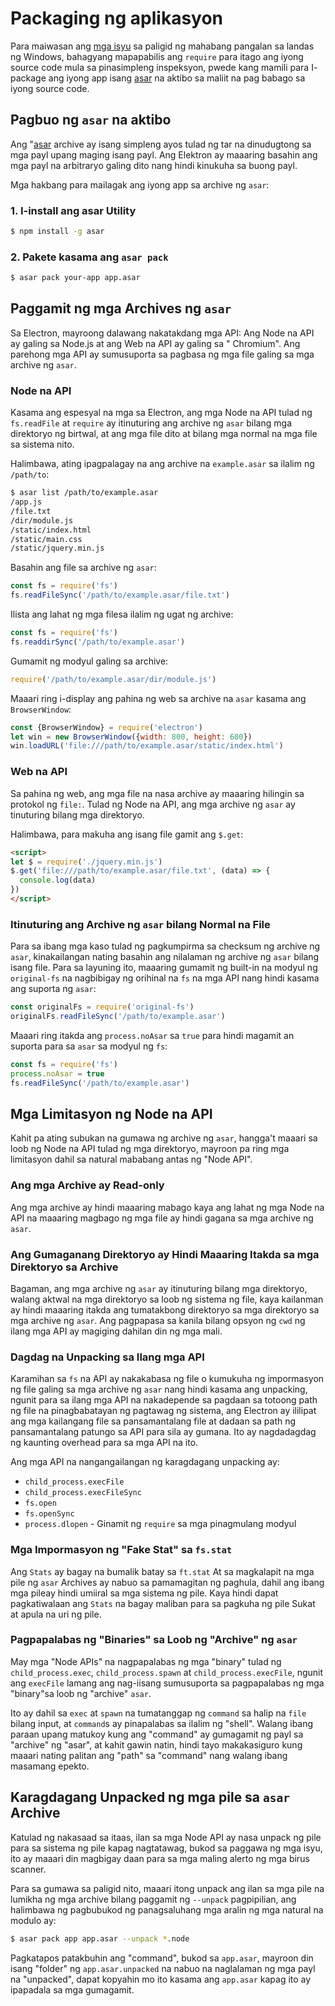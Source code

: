 # Packaging ng aplikasyon

Para maiwasan ang [mga isyu](https://github.com/joyent/node/issues/6960) sa paligid ng mahabang pangalan sa landas ng Windows, bahagyang mapapabilis ang `require` para itago ang iyong source code mula sa pinasimpleng inspeksyon, pwede kang mamili para I- package ang iyong app isang [asar](https://github.com/electron/asar) na aktibo sa maliit na pag babago sa iyong source code.

## Pagbuo ng `asar` na aktibo

Ang "[asar](https://github.com/electron/asar) archive ay isang simpleng ayos tulad ng tar na dinudugtong sa mga payl upang maging isang payl. Ang Elektron ay maaaring basahin ang mga payl na arbitraryo galing dito nang hindi kinukuha sa buong payl.

Mga hakbang para mailagak ang iyong app sa archive ng `asar`:

### 1. I-install ang asar Utility

```sh
$ npm install -g asar
```

### 2. Pakete kasama ang `asar pack`

```sh
$ asar pack your-app app.asar
```

## Paggamit ng mga Archives ng `asar`

Sa Electron, mayroong dalawang nakatakdang mga API: Ang Node na API ay galing sa Node.js at ang Web na API ay galing sa " Chromium". Ang parehong mga API ay sumusuporta sa pagbasa ng mga file galing sa mga archive ng `asar`.

### Node na API

Kasama ang espesyal na mga sa Electron, ang mga Node na API tulad ng `fs.readFile` at `require` ay itinuturing ang archive ng `asar` bilang mga direktoryo ng birtwal, at ang mga file dito at bilang mga normal na mga file sa sistema nito.

Halimbawa, ating ipagpalagay na ang archive na `example.asar` sa ilalim ng `/path/to`:

```sh
$ asar list /path/to/example.asar
/app.js
/file.txt
/dir/module.js
/static/index.html
/static/main.css
/static/jquery.min.js
```

Basahin ang file sa archive ng `asar`:

```javascript
const fs = require('fs')
fs.readFileSync('/path/to/example.asar/file.txt')
```

Ilista ang lahat ng mga filesa ilalim ng ugat ng archive:

```javascript
const fs = require('fs')
fs.readdirSync('/path/to/example.asar')
```

Gumamit ng modyul galing sa archive:

```javascript
require('/path/to/example.asar/dir/module.js')
```

Maaari ring i-display ang pahina ng web sa archive na `asar` kasama ang `BrowserWindow`:

```javascript
const {BrowserWindow} = require('electron')
let win = new BrowserWindow({width: 800, height: 600})
win.loadURL('file:///path/to/example.asar/static/index.html')
```

### Web na API

Sa pahina ng web, ang mga file na nasa archive ay maaaring hilingin sa protokol ng `file:`. Tulad ng Node na API, ang mga archive ng `asar` ay tinuturing bilang mga direktoryo.

Halimbawa, para makuha ang isang file gamit ang `$.get`:

```html
<script>
let $ = require('./jquery.min.js')
$.get('file:///path/to/example.asar/file.txt', (data) => {
  console.log(data)
})
</script>
```

### Itinuturing ang Archive ng `asar` bilang Normal na File

Para sa ibang mga kaso tulad ng pagkumpirma sa checksum ng archive ng `asar`, kinakailangan nating basahin ang nilalaman ng archive ng `asar` bilang isang file. Para sa layuning ito, maaaring gumamit ng built-in na modyul ng `original-fs` na nagbibigay ng orihinal na `fs` na mga API nang hindi kasama ang suporta ng `asar`:

```javascript
const originalFs = require('original-fs')
originalFs.readFileSync('/path/to/example.asar')
```

Maaari ring itakda ang `process.noAsar` sa `true` para hindi magamit an suporta para sa `asar` sa modyul ng `fs`:

```javascript
const fs = require('fs')
process.noAsar = true
fs.readFileSync('/path/to/example.asar')
```

## Mga Limitasyon ng Node na API

Kahit pa ating subukan na gumawa ng archive ng `asar`, hangga't maaari sa loob ng Node na API tulad ng mga direktoryo, mayroon pa ring mga limitasyon dahil sa natural mababang antas ng "Node API".

### Ang mga Archive ay Read-only

Ang mga archive ay hindi maaaring mabago kaya ang lahat ng mga Node na API na maaaring magbago ng mga file ay hindi gagana sa mga archive ng `asar`.

### Ang Gumaganang Direktoryo ay Hindi Maaaring Itakda sa mga Direktoryo sa Archive

Bagaman, ang mga archive ng `asar` ay itinuturing bilang mga direktoryo, walang aktwal na mga direktoryo sa loob ng sistema ng file, kaya kailanman ay hindi maaaring itakda ang tumatakbong direktoryo sa mga direktoryo sa mga archive ng `asar`. Ang pagpapasa sa kanila bilang opsyon ng `cwd` ng ilang mga API ay magiging dahilan din ng mga mali.

### Dagdag na Unpacking sa Ilang mga API

Karamihan sa `fs` na API ay nakakabasa ng file o kumukuha ng impormasyon ng file galing sa mga archive ng `asar` nang hindi kasama ang unpacking, ngunit para sa ilang mga API na nakadepende sa pagdaan sa totoong path ng file na pinagbabatayan ng pagtawag ng sistema, ang Electron ay ililipat ang mga kailangang file sa pansamantalang file at dadaan sa path ng pansamantalang patungo sa API para sila ay gumana. Ito ay nagdadagdag ng kaunting overhead para sa mga API na ito.

Ang mga API na nangangailangan ng karagdagang unpacking ay:

* `child_process.execFile`
* `child_process.execFileSync`
* `fs.open`
* `fs.openSync`
* `process.dlopen` - Ginamit ng `require` sa mga pinagmulang modyul

### Mga Impormasyon ng "Fake Stat" sa `fs.stat`

Ang `Stats` ay bagay na bumalik batay sa `ft.stat` At sa magkalapit na mga pile ng `asar` Archives ay nabuo sa pamamagitan ng paghula, dahil ang ibang mga pileay hindi umiiral sa mga sistema ng pile. Kaya hindi dapat pagkatiwalaan ang `Stats` na bagay maliban para sa pagkuha ng pile Sukat at apula na uri ng pile.

### Pagpapalabas ng "Binaries" sa Loob ng "Archive" ng `asar`

May mga "Node APIs" na nagpapalabas ng mga "binary" tulad ng `child_process.exec`, `child_process.spawn` at `child_process.execFile`, ngunit ang `execFile` lamang ang nag-iisang sumusuporta sa pagpapalabas ng mga "binary"sa loob ng "archive" `asar`.

Ito ay dahil sa `exec` at `spawn` na tumatanggap ng `command` sa halip na `file` bilang input, at `command`s ay pinapalabas sa ilalim ng "shell". Walang ibang paraan upang matukoy kung ang "command" ay gumagamit ng payl sa "archive" ng "asar", at kahit gawin natin, hindi tayo makakasiguro kung maaari nating palitan ang "path" sa "command" nang walang ibang masamang epekto.

## Karagdagang Unpacked ng mga pile sa `asar` Archive

Katulad ng nakasaad sa itaas, ilan sa mga Node API ay nasa unpack ng pile para sa sistema ng pile kapag nagtatawag, bukod sa paggawa ng mga isyu, ito ay maaari din magbigay daan para sa mga maling alerto ng mga birus scanner.

Para sa gumawa sa paligid nito, maaari itong unpack ang ilan sa mga pile na lumikha ng mga archive bilang paggamit ng `--unpack` pagpipilian, ang halimbawa ng pagbubukod ng panagsaluhang mga aralin ng mga natural na modulo ay:

```sh
$ asar pack app app.asar --unpack *.node
```

Pagkatapos patakbuhin ang "command", bukod sa `app.asar`, mayroon din isang "folder" ng `app.asar.unpacked` na nabuo na naglalaman ng mga payl na "unpacked", dapat kopyahin mo ito kasama ang `app.asar` kapag ito ay ipapadala sa mga gumagamit.